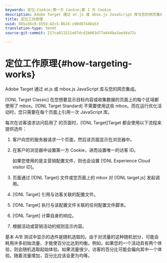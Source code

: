 ```yaml
---
keywords: 定位;Cookie;第一方 Cookie;第 1 方 Cookie
description: Adobe Target 通过 at.js 或 mbox.js JavaScript 库与您的网页集成。
title: 定位工作原理
uuid: 8b5a36c0-555d-42c5-8b24-c08d07440a53
translation-type: tm+mt
source-git-commit: 217ca811521e67dcd1b063d77a644ba3ae94a72c

---
```



# 定位工作原理{#how-targeting-works}

Adobe Target 通过 at.js 或 mbox.js JavaScript 库与您的网页集成。

[!DNL Target Classic] 在您想要显示目标内容或收集数据的页面上的每个区域都使用了 mbox。[!DNL Target Standard] 不需要使用这些 mbox。而在运行优化活动时，您只需要在每个页面上引用一次 JavaScript 库。

每次在访客请求访问启用了 的页面时，[!DNL Target]Target 都会使用以下流程来提供选件：

1. 客户向您的服务器请求一个页面，然后该页面显示在浏览器中。
1. 在客户的浏览器中设置第一方 Cookie，进而设置唯一的访客 ID。

   如果您使用的是主营销配置文件，则也会设置 [!DNL Experience Cloud visitor ID]。

1. 页面通过 [!DNL Target] 文件或您页面上的 mbox 对 [!DNL target.js] 发起调用。
1. [!DNL Target] 引用与访客关联的配置文件。
1. [!DNL Target] 执行与该配置文件关联的任何配置文件脚本。
1. [!DNL Target] 计算自身的响应。
1. 根据活动或营销活动的规则显示内容。

基本 A/B 测试中显示的选件是随机选取的。由于对流量的这种随机划分，可能会耗用许多初始流量，才能使百分比达到均衡。例如，如果您的一个活动具有两个体验，则会随机选取起始体验。如果流量很少，访客的百分比可能会偏向其中一个体验。随着流量增加，百分比应该会更为均等。
